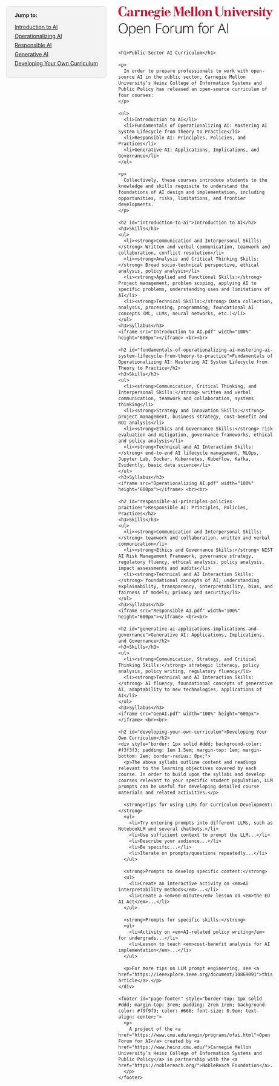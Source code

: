 <style>
  .layout-wrapper {
    display: flex;
    gap: 2rem;
    align-items: flex-start;
  }

  #sticky-nav {
    position: sticky;
    top: 1rem;
    align-self: flex-start;
    min-width: 220px;
    background-color: #f3f3f3;
    border: 1px solid #ddd;
    padding: 1em 1.5em;
    border-radius: 8px;
    box-shadow: 0 2px 4px rgba(0,0,0,0.05);
    height: fit-content;
  }

  #sticky-nav ul {
    list-style-type: none;
    padding-left: 0;
  }

  #sticky-nav li {
    margin-bottom: 0.5em;
  }

  @media (max-width: 768px) {
    .layout-wrapper {
      flex-direction: column;
    }

    #sticky-nav {
      width: 100%;
      margin-bottom: 1.5rem;
      position: relative;
      box-shadow: none;
    }
  }
</style>

<div class="layout-wrapper">
  <!-- Sticky Sidebar -->
  <div id="sticky-nav">
    <strong>Jump to:</strong>
    <ul>
      <li><a href="#introduction-to-ai">Introduction to AI</a></li>
      <li><a href="#fundamentals-of-operationalizing-ai-mastering-ai-system-lifecycle-from-theory-to-practice">Operationalizing AI</a></li>
      <li><a href="#responsible-ai-principles-policies-practices">Responsible AI</a></li>
      <li><a href="#generative-ai-applications-implications-and-governance">Generative AI</a></li>
      <li><a href="#developing-your-own-curriculum">Developing Your Own Curriculum</a></li>
    </ul>
  </div>

  <!-- Main Content -->
  <div style="flex: 1;">
    <img src="ofai-cmu.png" width="500"> <br><br>

    <h1>Public-Sector AI Curriculum</h1>

    <p>
      In order to prepare professionals to work with open-source AI in the public sector, Carnegie Mellon University’s Heinz College of Information Systems and Public Policy has released an open-source curriculum of four courses:
    </p>

    <ul>
      <li>Introduction to AI</li>
      <li>Fundamentals of Operationalizing AI: Mastering AI System Lifecycle from Theory to Practice</li>
      <li>Responsible AI: Principles, Policies, and Practices</li>
      <li>Generative AI: Applications, Implications, and Governance</li>
    </ul>

    <p>
      Collectively, these courses introduce students to the knowledge and skills requisite to understand the foundations of AI design and implementation, including opportunities, risks, limitations, and frontier developments.
    </p>

    <h2 id="introduction-to-ai">Introduction to AI</h2>
    <h3>Skills</h3>
    <ul>
      <li><strong>Communication and Interpersonal Skills:</strong> Written and verbal communication, teamwork and collaboration, conflict resolution</li>
      <li><strong>Analysis and Critical Thinking Skills:</strong> Broad socio-technical perspective, ethical analysis, policy analysis</li>
      <li><strong>Applied and Functional Skills:</strong> Project management, problem scoping, applying AI to specific problems, understanding uses and limitations of AI</li>
      <li><strong>Technical Skills:</strong> Data collection, analysis, processing; programming; foundational AI concepts (ML, LLMs, neural networks, etc.)</li>
    </ul>
    <h3>Syllabus</h3>
    <iframe src="Introduction to AI.pdf" width="100%" height="600px"></iframe> <br><br>

    <h2 id="fundamentals-of-operationalizing-ai-mastering-ai-system-lifecycle-from-theory-to-practice">Fundamentals of Operationalizing AI: Mastering AI System Lifecycle from Theory to Practice</h2>
    <h3>Skills</h3>
    <ul>
      <li><strong>Communication, Critical Thinking, and Interpersonal Skills:</strong> written and verbal communication, teamwork and collaboration, systems thinking</li>
      <li><strong>Strategy and Innovation Skills:</strong> project management, business strategy, cost-benefit and ROI analysis</li>
      <li><strong>Ethics and Governance Skills:</strong> risk evaluation and mitigation, governance frameworks, ethical and policy analysis</li>
      <li><strong>Technical and AI Interaction Skills:</strong> end-to-end AI lifecycle management, MLOps, Jupyter Lab, Docker, Kubernetes, Kubeflow, Kafka, Evidently, basic data science</li>
    </ul>
    <h3>Syllabus</h3>
    <iframe src="Operationalizing AI.pdf" width="100%" height="600px"></iframe> <br><br>

    <h2 id="responsible-ai-principles-policies-practices">Responsible AI: Principles, Policies, Practices</h2>
    <h3>Skills</h3>
    <ul>
      <li><strong>Communication and Interpersonal Skills:</strong> teamwork and collaboration, written and verbal communication</li>
      <li><strong>Ethics and Governance Skills:</strong> NIST AI Risk Management Framework, governance strategy, regulatory fluency, ethical analysis, policy analysis, impact assessments and audits</li>
      <li><strong>Technical and AI Interaction Skills:</strong> foundational concepts of AI; understanding explainability, transparency, interpretability, bias, and fairness of models; privacy and security</li>
    </ul>
    <h3>Syllabus</h3>
    <iframe src="Responsible AI.pdf" width="100%" height="600px"></iframe> <br><br>

    <h2 id="generative-ai-applications-implications-and-governance">Generative AI: Applications, Implications, and Governance</h2>
    <h3>Skills</h3>
    <ul>
      <li><strong>Communication, Strategy, and Critical Thinking Skills:</strong> strategic literacy, policy analysis, policy writing, regulatory fluency</li>
      <li><strong>Technical and AI Interaction Skills:</strong> AI fluency, foundational concepts of generative AI, adaptability to new technologies, applications of AI</li>
    </ul>
    <h3>Syllabus</h3>
    <iframe src="GenAI.pdf" width="100%" height="600px"></iframe> <br><br>

    <h2 id="developing-your-own-curriculum">Developing Your Own Curriculum</h2>
    <div style="border: 1px solid #ddd; background-color: #f3f3f3; padding: 1em 1.5em; margin-top: 1em; margin-bottom: 2em; border-radius: 8px;">
      <p>The above syllabi outline content and readings relevant to the learning objectives covered by each course. In order to build upon the syllabi and develop courses relevant to your specific student population, LLM prompts can be useful for developing detailed course materials and related activities.</p>

      <strong>Tips for using LLMs for Curriculum Development:</strong>
      <ul>
        <li>Try entering prompts into different LLMs, such as NotebookLM and several chatbots.</li>
        <li>Use sufficient context to prompt the LLM...</li>
        <li>Describe your audience...</li>
        <li>Be specific...</li>
        <li>Iterate on prompts/questions repeatedly...</li>
      </ul>

      <strong>Prompts to develop specific content:</strong>
      <ul>
        <li>Create an interactive activity on <em>AI interpretability methods</em>...</li>
        <li>Create a <em>60-minute</em> lesson on <em>the EU AI Act</em>...</li>
      </ul>

      <strong>Prompts for specific skills:</strong>
      <ul>
        <li>Activity on <em>AI-related policy writing</em> for undergrads...</li>
        <li>Lesson to teach <em>cost-benefit analysis for AI implementation</em>...</li>
      </ul>

      <p>For more tips on LLM prompt engineering, see <a href="https://ieeexplore.ieee.org/document/10869091">this article</a>.</p>
    </div>

    <footer id="page-footer" style="border-top: 1px solid #ddd; margin-top: 3rem; padding: 2rem 1rem; background-color: #f9f9f9; color: #666; font-size: 0.9em; text-align: center;">
      <p>
        A project of the <a href="https://www.cmu.edu/engin/programs/ofai.html">Open Forum for AI</a> created by <a href="https://www.heinz.cmu.edu/">Carnegie Mellon University’s Heinz College of Information Systems and Public Policy</a> in partnership with the <a href="https://noblereach.org/">NobleReach Foundation</a>.
      </p>
    </footer>
  </div>
</div>
